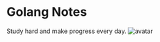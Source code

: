 # Golang Notes

Study hard and make progress every day.
![avatar](https://miro.medium.com/max/1200/1*AemYIFm92tl5RW9nBzNSAw.jpeg)
